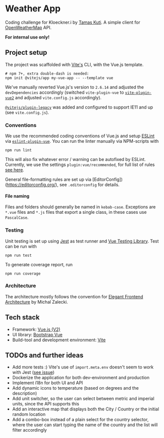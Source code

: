 # Weather App

Coding challenge for Kloeckner.i by [Tamas Kuti](kutitamas86@gmail.com).
A simple client for [OpenWeatherMap](https://openweathermap.org/) API.

**For internal use only!**

## Project setup

The project was scaffolded with [Vite's](https://vitejs.dev/) CLI, with the Vue.js template.

```shell
# npm 7+, extra double-dash is needed:
npm init @vitejs/app my-vue-app -- --template vue
```

We've manually reverted Vue.js's version to `2.6.14` and adjusted the `devDependencies` accordingly (switched `vite-plugin-vue` to [`vite-plugin-vue2`](https://www.npmjs.com/package/vite-plugin-vue2) and adjusted `vite.config.js` accordingly).

[`@vitejs/plugin-legacy`](https://www.npmjs.com/package/@vitejs/plugin-legacy) was added and configured to support IE11 and up (see `vite.config.js`).

### Conventions

We use the recommended coding conventions of Vue.js and setup [ESLint](https://eslint.org/) via [`eslint-plugin-vue`](https://eslint.vuejs.org/).
You can run the linter manually via NPM-scripts with

```shell
npm run lint
```

This will also fix whatever error / warning can be autofixed by ESLint.
Currently, we use the settings `plugin:vue/recommended`, for full list of rules [see here](https://eslint.vuejs.org/rules/).

General file-formatting rules are set up via [EditorConfig])(https://editorconfig.org/), see `.editorconfig` for details.

#### File naming
Files and folders should generally be named in `kebab-case`.
Exceptions are `*.vue` files and `*.js` files that export a single class, in these cases use `PascalCase`.

### Testing

Unit testing is set up using [Jest](https://jestjs.io/) as test runner and [Vue Testing Library](https://testing-library.com/docs/vue-testing-library/intro).
Test can be run with

```shell
npm run test
```

To generate coverage report, run

```shell
npm run coverage
```

### Architecture

The architecture mostly follows the convention for [Elegant Frontend Architecture](https://michalzalecki.com/elegant-frontend-architecture/) by Michal Zalecki.

## Tech stack

- Framework: [Vue.js (V2)](https://vuejs.org/v2/guide/)
- UI library: [Bootstrap Vue](https://bootstrap-vue.org/)
- Build-tool and development environment: [Vite](https://vitejs.dev/)

## TODOs and further ideas

- Add more tests :)
  Vite's use of `import.meta.env` doesn't seem to work with Jest ([see issue](https://github.com/facebook/jest/issues/9213))
- Dockerize the application for both dev-environment and production
- Implement i18n for both UI and API
- Add dynamic icons to temperature (based on degrees and the description)
- Add unit switcher, so the user can select between metric and imperial units, since the API supports this
- Add an interactive map that displays both the City / Country or the initial random location
- Add a combo-box instead of a plain select for the country selector, where the user can start typing the name of the country and the list will filter accordingly